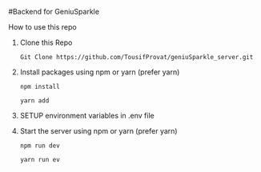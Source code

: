 #Backend for GeniuSparkle

How to use this repo

1. Clone this Repo

   ```
   Git Clone https://github.com/TousifProvat/geniuSparkle_server.git
   ```

2. Install packages using npm or yarn (prefer yarn)

   ```npm
   npm install
   ```

   ```yarn
   yarn add
   ```

3. SETUP environment variables in .env file
4. Start the server using npm or yarn (prefer yarn)

   ```npm
   npm run dev
   ```

   ```yarn
   yarn run ev
   ```
